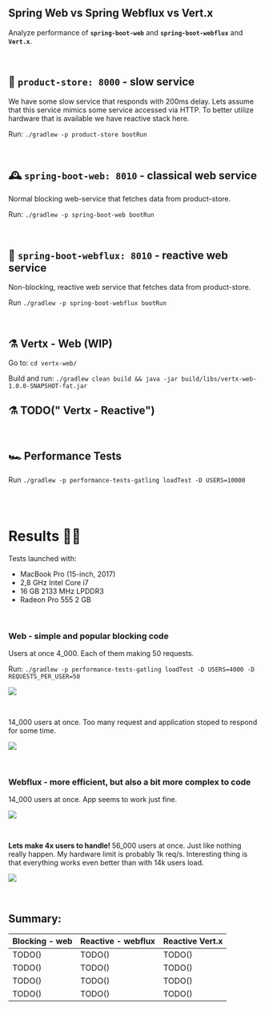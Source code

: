 ## Spring Web vs Spring Webflux vs Vert.x
Analyze performance of <b>`spring-boot-web`</b> and <b>`spring-boot-webflux`</b> and <b>`Vert.x`</b>. 

<br>

## 🏬 `product-store: 8000` - slow service

We have some slow service that responds with 200ms delay. Lets assume that this service mimics some service accessed via HTTP. To better utilize hardware that is available we have reactive stack here.

Run: `./gradlew -p product-store bootRun`

<br>

## 🕰 `spring-boot-web: 8010` - classical web service 

Normal blocking web-service that fetches data from product-store.

Run: `./gradlew -p spring-boot-web bootRun`

<br>

## 🧬 `spring-boot-webflux: 8010` - reactive web service 

Non-blocking, reactive web service that fetches data from product-store.

Run `./gradlew -p spring-boot-webflux bootRun`

<br>

## ⚗ Vertx - Web (WIP)

Go to: `cd vertx-web/`

Build and run: `./gradlew clean build && java -jar build/libs/vertx-web-1.0.0-SNAPSHOT-fat.jar`

## ⚗ TODO(" Vertx - Reactive")

<br>

## 🏎 Performance Tests

Run `./gradlew -p performance-tests-gatling loadTest -D USERS=10000`

<br>
<br>

# Results 👩‍🔬

Tests launched with: 
* MacBook Pro (15-inch, 2017)
* 2,8 GHz Intel Core i7
* 16 GB 2133 MHz LPDDR3
* Radeon Pro 555 2 GB

<br>


### Web - simple and popular blocking code

Users at once 4_000. Each of them making 50 requests.

Run: `./gradlew -p performance-tests-gatling loadTest -D USERS=4000 -D REQUESTS_PER_USER=50`

![](https://github.com/braintelligencePL/playgrounds/blob/master/images/web-vs-webflux/webflux_4000users_50reqPerUser.png)

<br> 

14_000 users at once. Too many request and application stoped to respond for some time.

![](https://github.com/braintelligencePL/playgrounds/blob/master/images/web_14000.png)

<br> 

### Webflux - more efficient, but also a bit more complex to code

14_000 users at once. App seems to work just fine.

![](https://github.com/braintelligencePL/playgrounds/blob/master/images/webflux_14000.png)

<br> 

<b> Lets make 4x users to handle! </b> 56_000 users at once. Just like nothing really happen. My hardware limit is probably 1k req/s. Interesting thing is that everything works even better than with 14k users load.

![](https://github.com/braintelligencePL/playgrounds/blob/master/images/webflux_56000.png)

<br> 

## Summary: 

| Blocking - web        | Reactive - webflux | Reactive Vert.x
| --------------------------|--------------------------|--------------------------|
| TODO() | TODO() | TODO() |
| TODO() | TODO() | TODO() |
| TODO() | TODO() | TODO() |
| TODO() | TODO() | TODO() |




